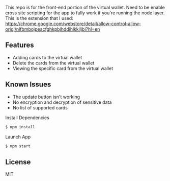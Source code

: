 This repo is for the front-end portion of the virtual wallet. 
Need to be enable cross site scripting for the app to fully work if you're running the node layer.
This is the extension that I used: https://chrome.google.com/webstore/detail/allow-control-allow-origi/nlfbmbojpeacfghkpbjhddihlkkiljbi?hl=en

## Features
* Adding cards to the virtual wallet 
* Delete the cards from the virtual wallet 
* Viewing the specific card from the virtual wallet

## Known Issues
* The update button isn't working 
* No encryption and decryption of sensitive data
* No list of supported cards

Install Dependencies

```bash
$ npm install
```

Launch App 

```bash
$ npm start
```

## License

MIT
